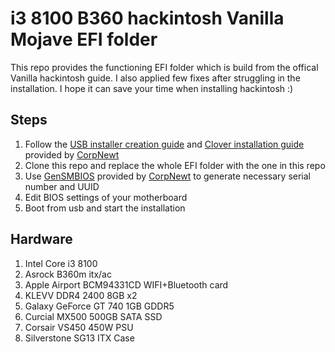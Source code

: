 # i3 8100 B360 hackintosh Vanilla Mojave EFI folder
This repo provides the functioning EFI folder which is build from the offical Vanilla hackintosh guide. I also applied few fixes after struggling in the installation. I hope it can save your time when installing hackintosh :)

## Steps
1. Follow the [USB installer creation guide](https://hackintosh.gitbook.io/-r-hackintosh-vanilla-desktop-guide/building-the-usb-installer) and [Clover installation guide](https://hackintosh.gitbook.io/-r-hackintosh-vanilla-desktop-guide/clover-setup) provided by [CorpNewt](https://github.com/corpnewt)
2. Clone this repo and replace the whole EFI folder with the one in this repo
3. Use [GenSMBIOS](https://github.com/corpnewt/GenSMBIOS) provided by [CorpNewt](https://github.com/corpnewt) to generate necessary serial number and UUID
4. Edit BIOS settings of your motherboard
5. Boot from usb and start the installation

## Hardware
1. Intel Core i3 8100
2. Asrock B360m itx/ac 
3. Apple Airport BCM94331CD WIFI+Bluetooth card
4. KLEVV DDR4 2400 8GB x2
5. Galaxy GeForce GT 740 1GB GDDR5
6. Curcial MX500 500GB SATA SSD
7. Corsair VS450 450W PSU
8. Silverstone SG13 ITX Case
